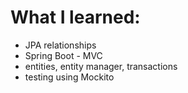 
# What I learned:

- JPA relationships
- Spring Boot - MVC
- entities, entity manager, transactions
- testing using Mockito
